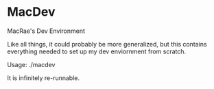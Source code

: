 MacDev
======

MacRae's Dev Environment

Like all things, it could probably be more generalized, but this contains everything needed to set up my dev enviornment from scratch. 

Usage: ./macdev

It is infinitely re-runnable.
